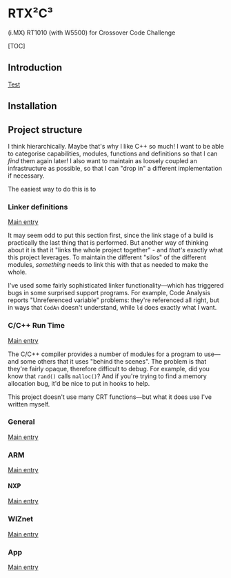 # RTX&sup2;C&sup3;
(i.MX) RT1010 (with W5500) for Crossover Code Challenge

[TOC]

## Introduction

[Test](Test.md)

## Installation

## Project structure
I think hierarchically. Maybe that's why I like C++ so much! I want to be able
to categorise capabilities, modules, functions and definitions so that I can
_find_ them again later! I also want to maintain as loosely coupled an
infrastructure as possible, so that I can "drop in" a different implementation
if necessary.

The easiest way to do this is to 

### Linker definitions
[Main entry](Linker.md)

It may seem odd to put this section first, since the link stage of a build is
practically the last thing that is performed. But another way of thinking about
it is that it "links the whole project together" - and _that's_ exactly what
this project leverages. To maintain the different "silos" of the different
modules, _something_ needs to link this with that as needed to make the whole.

I've used some fairly sophisticated linker functionality&mdash;which has
triggered bugs in some surprised support programs. For example, Code Analysis
reports "Unreferenced variable" problems: they're referenced all right, but in
ways that `CodAn` doesn't understand, while `ld` does exactly what I want.

### C/C++ Run Time
[Main entry](/CRT/CRT.md)

The C/C++ compiler provides a number of modules for a program to use&mdash;and
some others that it uses "behind the scenes". The problem is that they're
fairly opaque, therefore difficult to debug. For example, did you know that
`rand()` calls `malloc()`? And if you're trying to find a memory allocation bug,
it'd be nice to put in hooks to help.

This project doesn't use many CRT functions&mdash;but what it does use I've
written myself.

### General
[Main entry](/General/General.md)

### ARM
[Main entry](/ARM/ARM.md)

#### NXP
[Main entry](/ARM/NXP/NXP.md)

### WIZnet
[Main entry](/WIZnet/WIZnet.md)

### App
[Main entry](/App/App.md)

